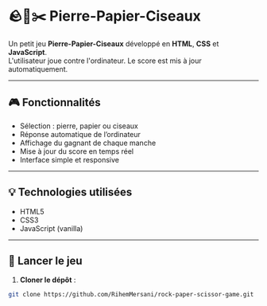 # 🪨📄✂️ Pierre-Papier-Ciseaux

Un petit jeu **Pierre-Papier-Ciseaux** développé en **HTML**, **CSS** et **JavaScript**.  
L'utilisateur joue contre l'ordinateur. Le score est mis à jour automatiquement.

---

## 🎮 Fonctionnalités

- Sélection : pierre, papier ou ciseaux
- Réponse automatique de l’ordinateur
- Affichage du gagnant de chaque manche
- Mise à jour du score en temps réel
- Interface simple et responsive

---

## 💡 Technologies utilisées

- HTML5
- CSS3
- JavaScript (vanilla)

---

## 🚀 Lancer le jeu

1. **Cloner le dépôt** :
```bash
git clone https://github.com/RihemMersani/rock-paper-scissor-game.git

